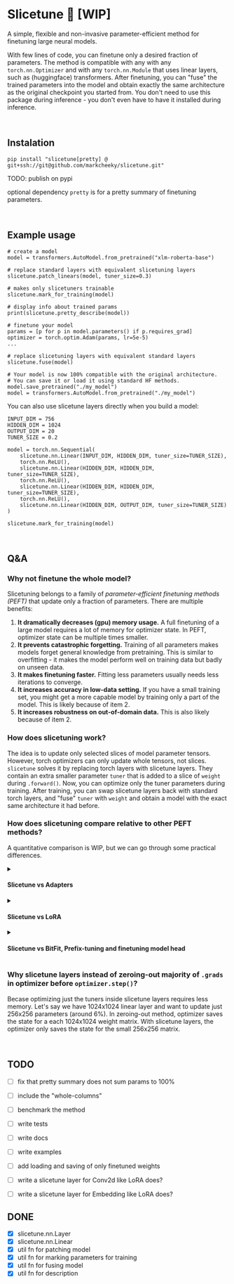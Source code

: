 # Slicetune 🍕 [WIP]

A simple, flexible and non-invasive parameter-efficient method for finetuning large neural models.

With few lines of code, you can finetune only a desired fraction of parameters. The method is compatible with any with any `torch.nn.Optimizer` and with any `torch.nn.Module` that uses linear layers, such as (huggingface) transformers. After finetuning, you can "fuse" the trained parameters into the model and obtain exactly the same architecture as the original checkpoint you started from. You don't need to use this package during inference - you don't even have to have it installed during inference. 

<br/>


## Instalation

`pip install "slicetune[pretty] @ git+ssh://git@github.com/markcheeky/slicetune.git"`

TODO: publish on pypi

optional dependency `pretty` is for a pretty summary of finetuning parameters.

<br/>


## Example usage

```python3
# create a model
model = transformers.AutoModel.from_pretrained("xlm-roberta-base")

# replace standard layers with equivalent slicetuning layers
slicetune.patch_linears(model, tuner_size=0.3)

# makes only slicetuners trainable
slicetune.mark_for_training(model)

# display info about trained params
print(slicetune.pretty_describe(model))

# finetune your model
params = [p for p in model.parameters() if p.requires_grad]
optimizer = torch.optim.Adam(params, lr=5e-5)
...

# replace slicetuning layers with equivalent standard layers
slicetune.fuse(model)

# Your model is now 100% compatible with the original architecture.
# You can save it or load it using standard HF methods.
model.save_pretrained("./my_model")
model = transformers.AutoModel.from_pretrained("./my_model")
```

You can also use slicetune layers directly when you build a model:

```python3
INPUT_DIM = 756
HIDDEN_DIM = 1024
OUTPUT_DIM = 20
TUNER_SIZE = 0.2

model = torch.nn.Sequential(
    slicetune.nn.Linear(INPUT_DIM, HIDDEN_DIM, tuner_size=TUNER_SIZE),
    torch.nn.ReLU(),
    slicetune.nn.Linear(HIDDEN_DIM, HIDDEN_DIM, tuner_size=TUNER_SIZE),
    torch.nn.ReLU(),
    slicetune.nn.Linear(HIDDEN_DIM, HIDDEN_DIM, tuner_size=TUNER_SIZE),
    torch.nn.ReLU(),
    slicetune.nn.Linear(HIDDEN_DIM, OUTPUT_DIM, tuner_size=TUNER_SIZE)
)

slicetune.mark_for_training(model)

```

<br/>

## Q&A

### Why not finetune the whole model?

Slicetuning belongs to a family of *parameter-efficient finetuning methods (PEFT)* that update only a fraction of parameters. There are multiple benefits:

1. **It dramatically decreases (gpu) memory usage.** A full finetuning of a large model requires a lot of memory for optimizer state. In PEFT, optimizer state can be multiple times smaller.
1. **It prevents catastrophic forgetting.** Training of all parameters makes models forget general knowledge from pretraining. This is similar to overfitting - it makes the model perform well on training data but badly on unseen data.
1. **It makes finetuning faster.** Fitting less parameters usually needs less iterations to converge.
1. **It increases accuracy in low-data setting.** If you have a small training set, you might get a more capable model by training only a part of the model. This is likely because of item 2.
1. **It increases robustness on out-of-domain data.** This is also likely because of item 2.


### How does slicetuning work?

The idea is to update only selected slices of model parameter tensors. However, torch optimizers can only update whole tensors, not slices. `slicetune` solves it by replacing torch layers with slicetune layers. They contain an extra smaller parameter `tuner` that is added to a slice of `weight` during `.forward()`. Now, you can optimize only the tuner parameters during training. After training, you can swap slicetune layers back with standard torch layers, and "fuse" `tuner` with `weight` and obtain a model with the exact same architecture it had before.


### How does slicetuning compare relative to other PEFT methods?

A quantitative comparison is WIP, but we can go through some practical differences.

<details>
<summary>
    
#### Slicetune vs Adapters
    
</summary>
    
[*adapter-transformers*](https://github.com/adapter-hub/adapter-transformers) is a popular alternative to slicetune. Adapters inject additional low-parameter layers to a model and finetune only those layers. Because they modify the model, a finetuned *Bert* using adapters != *Bert* from *transformers* library.

In order to deal with this, they maintain the library as a fork of *transformers* and try to keep it as compatible as possible while supporting as many features and models as possible. This has some disadvantages - you need to replace your installation of *transformers* with the fork and if it does not support a feature that you used, you are out of luck and need to implement it yourself. In addition, using other libraries or tools that depend on *transformers* can cause problems during 1) installation, because pip will try to download *transformers* and *adapter-transformers*, and 2) during runtime because *adapters-transformers* library overloads tha package name "transformers". This means that when other library runs `import transformers`, it will receive a different package than it expects. During inference, you will also need to use `adapter-transformers` library which can be inconvenient if you want to use *transformers* library in the codebase as well.

In contrast, *slicetune* allows you to fuse the changes and get back the exact same architecture as it was before. You don't need to make any changes to the inference codebase - when you load a model finetuned using *slicetune*, it only differs from the pretrained model in the weight values. It also means that if you can compile the pretrained model using `torch.jit.trace`, you can also compile the finetuned model.

</details>
<details>
<summary>
    
#### Slicetune vs LoRA
    
</summary>

[LoRA](https://github.com/microsoft/LoRA) is another popular alternative. Unlike *adapter-transformers*, it is not implemented as a fork of HF *transformers*, so avoids it avoids the issues mentioned above. Like *adapter-transformers*, LoRA modifies the model architecture by adding new layers, and you must account for it when you load a saved model or run inference.

</details>
<details>
<summary>

#### Slicetune vs BitFit, Prefix-tuning and finetuning model head
    
</summary>

These PEFT methods are more similar to *slicetune*, because you they don't require any changes to architecture.
    
In BitFit, you only update the bias parameters, but you don't have a full control about how much you want to update. To give a concrete example, bias parameters are only 0.04% of all parameters in `xlm-roberta-base`. In constract, *slicetune* fives you larger control about how much of the model you want to update - for example `xlm-roberta-base` has 30% of all parameters in linear layers, so you can finetune anywhere from 0 to 30% of all model parameters with `slicetune` (I will consider adding slicetune.nn.Embedding layer in the future). Note that you can easily use BitFit inside *slicetune* library instead of or in addition to slicetuning. See the arguments of `slicetune.mark_for_training()` method.

Prefix-tuning finetunes a fixed-sized sequence of embeddings that you prepend to input embeddings. This influences what the model outputs, so you can treat the prefix as parameters and finetune them. Like BitFit, you don't have much control over how many parameters you want to train, because you can't make the prefix arbitrarily long. Also, you introduce a computational overhead (because time complexity of self-attention is quadratic w.r.t. sequence length) that will also be present during inference. In addition, you if your model supports input length up to 512 and you use 100 for prefix tuning, you decrease the maximum input size by 20%. You might also need to adjust your inference code for tasks like token classification, because some outputs correspond to artificial prefix instead of input tokens.

Finetuning model head is a simple finetuning method, when only the last part of the model is updated and the "backbone" is viewed as a frozen feature extractor. This method converges quickly but the changes to the model are "shallow". If the features extracted by the backbone are good for the end task, the method will perform well and if they are not, the head might not have enough expressive power to change it. However this method is convenient and does not require any changes to the inference code. I will consider adding some util functions to *slicetune* to support this method and make it more convenient.
    
But what about finetuning several full weight matrices of the model? Well, I would like to compare that to *slicetune* in the future, and if it performs well, I will add some util functions to the library to make it more convenient.

</details>

### Why slicetune layers instead of zeroing-out majority of `.grads` in optimizer before `optimizer.step()`?

Becase optimizing just the tuners inside slicetune layers requires less memory. Let's say we have 1024x1024 linear layer and want to update just 256x256 parameters (around 6%). In zeroing-out method, optimizer saves the state for a each 1024x1024 weight matrix. With slicetune layers, the optimizer only saves the state for the small 256x256 matrix.



<br/>

## TODO
- [ ] fix that pretty summary does not sum params to 100%
- [ ] include the "whole-columns" 
- [ ] benchmark the method
- [ ] write tests
- [ ] write docs
- [ ] write examples
- [ ] add loading and saving of only finetuned weights
- [ ] write a slicetune layer for Conv2d like LoRA does?
- [ ] write a slicetune layer for Embedding like LoRA does?


## DONE
- [x] slicetune.nn.Layer
- [x] slicetune.nn.Linear
- [x] util fn for patching model
- [x] util fn for marking parameters for training
- [x] util fn for fusing model
- [x] util fn for description
